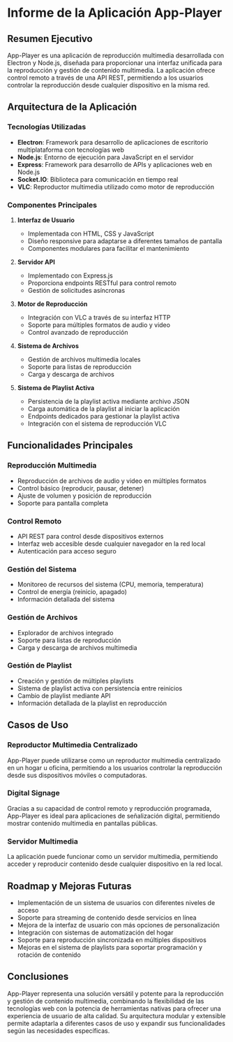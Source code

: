 # Informe de la Aplicación App-Player

## Resumen Ejecutivo

App-Player es una aplicación de reproducción multimedia desarrollada con Electron y Node.js, diseñada para proporcionar una interfaz unificada para la reproducción y gestión de contenido multimedia. La aplicación ofrece control remoto a través de una API REST, permitiendo a los usuarios controlar la reproducción desde cualquier dispositivo en la misma red.

## Arquitectura de la Aplicación

### Tecnologías Utilizadas

- **Electron**: Framework para desarrollo de aplicaciones de escritorio multiplataforma con tecnologías web
- **Node.js**: Entorno de ejecución para JavaScript en el servidor
- **Express**: Framework para desarrollo de APIs y aplicaciones web en Node.js
- **Socket.IO**: Biblioteca para comunicación en tiempo real
- **VLC**: Reproductor multimedia utilizado como motor de reproducción

### Componentes Principales

1. **Interfaz de Usuario**
   - Implementada con HTML, CSS y JavaScript
   - Diseño responsive para adaptarse a diferentes tamaños de pantalla
   - Componentes modulares para facilitar el mantenimiento

2. **Servidor API**
   - Implementado con Express.js
   - Proporciona endpoints RESTful para control remoto
   - Gestión de solicitudes asíncronas

3. **Motor de Reproducción**
   - Integración con VLC a través de su interfaz HTTP
   - Soporte para múltiples formatos de audio y video
   - Control avanzado de reproducción

4. **Sistema de Archivos**
   - Gestión de archivos multimedia locales
   - Soporte para listas de reproducción
   - Carga y descarga de archivos

5. **Sistema de Playlist Activa**
   - Persistencia de la playlist activa mediante archivo JSON
   - Carga automática de la playlist al iniciar la aplicación
   - Endpoints dedicados para gestionar la playlist activa
   - Integración con el sistema de reproducción VLC

## Funcionalidades Principales

### Reproducción Multimedia

- Reproducción de archivos de audio y video en múltiples formatos
- Control básico (reproducir, pausar, detener)
- Ajuste de volumen y posición de reproducción
- Soporte para pantalla completa

### Control Remoto

- API REST para control desde dispositivos externos
- Interfaz web accesible desde cualquier navegador en la red local
- Autenticación para acceso seguro

### Gestión del Sistema

- Monitoreo de recursos del sistema (CPU, memoria, temperatura)
- Control de energía (reinicio, apagado)
- Información detallada del sistema

### Gestión de Archivos

- Explorador de archivos integrado
- Soporte para listas de reproducción
- Carga y descarga de archivos multimedia

### Gestión de Playlist

- Creación y gestión de múltiples playlists
- Sistema de playlist activa con persistencia entre reinicios
- Cambio de playlist mediante API
- Información detallada de la playlist en reproducción

## Casos de Uso

### Reproductor Multimedia Centralizado

App-Player puede utilizarse como un reproductor multimedia centralizado en un hogar u oficina, permitiendo a los usuarios controlar la reproducción desde sus dispositivos móviles o computadoras.

### Digital Signage

Gracias a su capacidad de control remoto y reproducción programada, App-Player es ideal para aplicaciones de señalización digital, permitiendo mostrar contenido multimedia en pantallas públicas.

### Servidor Multimedia

La aplicación puede funcionar como un servidor multimedia, permitiendo acceder y reproducir contenido desde cualquier dispositivo en la red local.

## Roadmap y Mejoras Futuras

- Implementación de un sistema de usuarios con diferentes niveles de acceso
- Soporte para streaming de contenido desde servicios en línea
- Mejora de la interfaz de usuario con más opciones de personalización
- Integración con sistemas de automatización del hogar
- Soporte para reproducción sincronizada en múltiples dispositivos
- Mejoras en el sistema de playlists para soportar programación y rotación de contenido

## Conclusiones

App-Player representa una solución versátil y potente para la reproducción y gestión de contenido multimedia, combinando la flexibilidad de las tecnologías web con la potencia de herramientas nativas para ofrecer una experiencia de usuario de alta calidad. Su arquitectura modular y extensible permite adaptarla a diferentes casos de uso y expandir sus funcionalidades según las necesidades específicas. 